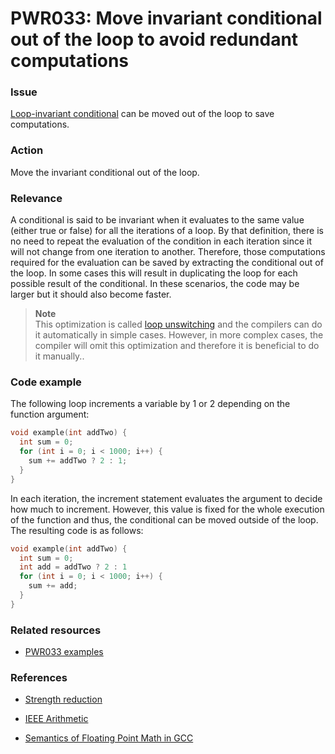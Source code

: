 # PWR033: Move invariant conditional out of the loop to avoid redundant computations

### Issue

[Loop-invariant conditional](../../Glossary/Loop-unswitching.md) can be moved out of
the loop to save computations.

### Action

Move the invariant conditional out of the loop.

### Relevance

A conditional is said to be invariant when it evaluates to the same value
(either true or false) for all the iterations of a loop. By that definition,
there is no need to repeat the evaluation of the condition in each iteration
since it will not change from one iteration to another. Therefore, those
computations required for the evaluation can be saved by extracting the
conditional out of the loop. In some cases this will result in duplicating the
loop for each possible result of the conditional. In these scenarios, the code
may be larger but it should also become faster.

>**Note**  
>This optimization is called [loop unswitching](../../Glossary/Loop-unswitching.md)
>and the compilers can do it automatically in simple cases. However, in more
>complex cases, the compiler will omit this optimization and therefore it is
>beneficial to do it manually..

### Code example

The following loop increments a variable by 1 or 2 depending on the function
argument:

```c
void example(int addTwo) {
  int sum = 0;
  for (int i = 0; i < 1000; i++) {
    sum += addTwo ? 2 : 1;
  }
}
```

In each iteration, the increment statement evaluates the argument to decide how
much to increment. However, this value is fixed for the whole execution of the
function and thus, the conditional can be moved outside of the loop. The
resulting code is as follows:

```c
void example(int addTwo) {
  int sum = 0;
  int add = addTwo ? 2 : 1
  for (int i = 0; i < 1000; i++) {
    sum += add;
  }
}
```

### Related resources

* [PWR033 examples](../PWR033)

### References

* [Strength reduction](../../Glossary/Strength-reduction.md)

* [IEEE Arithmetic](https://docs.oracle.com/cd/E19957-01/806-3568/ncg_math.html#:~:text=IEEE%20754%20specifies%20exactly%20the,defined%20by%20the%20IEEE%20standard)

* [Semantics of Floating Point Math in GCC](https://gcc.gnu.org/wiki/FloatingPointMath)
